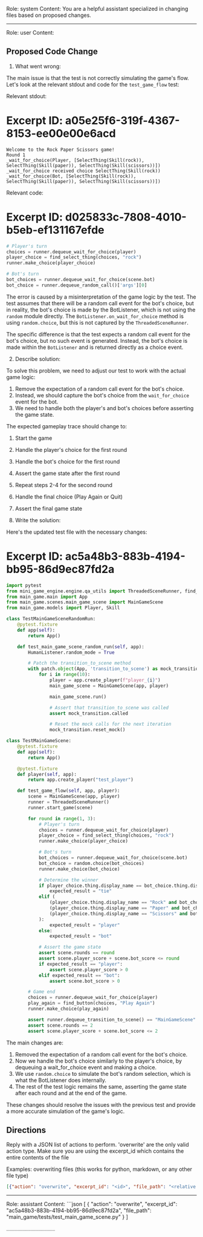 Role: system
Content: You are a helpful assistant specialized in changing files based on proposed changes.
__________________
Role: user
Content: 
## Proposed Code Change
1. What went wrong:

The main issue is that the test is not correctly simulating the game's flow. Let's look at the relevant stdout and code for the `test_game_flow` test:

Relevant stdout:
# Excerpt ID: a05e25f6-319f-4367-8153-ee00e00e6acd
```
Welcome to the Rock Paper Scissors game!
Round 1
_wait_for_choice(Player, [SelectThing(Skill(rock)), SelectThing(Skill(paper)), SelectThing(Skill(scissors))])
_wait_for_choice received choice SelectThing(Skill(rock))
_wait_for_choice(Bot, [SelectThing(Skill(rock)), SelectThing(Skill(paper)), SelectThing(Skill(scissors))])
```

Relevant code:
# Excerpt ID: d025833c-7808-4010-b5eb-ef131167efde
```python
# Player's turn
choices = runner.dequeue_wait_for_choice(player)
player_choice = find_select_thing(choices, "rock")
runner.make_choice(player_choice)

# Bot's turn
bot_choices = runner.dequeue_wait_for_choice(scene.bot)
bot_choice = runner.dequeue_random_call()['args'][0]
```

The error is caused by a misinterpretation of the game logic by the test. The test assumes that there will be a random call event for the bot's choice, but in reality, the bot's choice is made by the BotListener, which is not using the `random` module directly. The `BotListener.on_wait_for_choice` method is using `random.choice`, but this is not captured by the `ThreadedSceneRunner`.

The specific difference is that the test expects a random call event for the bot's choice, but no such event is generated. Instead, the bot's choice is made within the `BotListener` and is returned directly as a choice event.

2. Describe solution:

To solve this problem, we need to adjust our test to work with the actual game logic:

1. Remove the expectation of a random call event for the bot's choice.
2. Instead, we should capture the bot's choice from the `wait_for_choice` event for the bot.
3. We need to handle both the player's and bot's choices before asserting the game state.

The expected gameplay trace should change to:
1. Start the game
2. Handle the player's choice for the first round
3. Handle the bot's choice for the first round
4. Assert the game state after the first round
5. Repeat steps 2-4 for the second round
6. Handle the final choice (Play Again or Quit)
7. Assert the final game state

3. Write the solution:

Here's the updated test file with the necessary changes:

# Excerpt ID: ac5a48b3-883b-4194-bb95-86d9ec87fd2a
```python main_game/tests/test_main_game_scene.py
import pytest
from mini_game_engine.engine.qa_utils import ThreadedSceneRunner, find_select_thing, find_button
from main_game.main import App
from main_game.scenes.main_game_scene import MainGameScene
from main_game.models import Player, Skill

class TestMainGameSceneRandomRun:
    @pytest.fixture
    def app(self):
        return App()

    def test_main_game_scene_random_run(self, app):
        HumanListener.random_mode = True

        # Patch the transition_to_scene method
        with patch.object(App, 'transition_to_scene') as mock_transition:
            for i in range(10):
                player = app.create_player(f"player_{i}")
                main_game_scene = MainGameScene(app, player)

                main_game_scene.run()

                # Assert that transition_to_scene was called
                assert mock_transition.called

                # Reset the mock calls for the next iteration
                mock_transition.reset_mock()

class TestMainGameScene:
    @pytest.fixture
    def app(self):
        return App()

    @pytest.fixture
    def player(self, app):
        return app.create_player("test_player")

    def test_game_flow(self, app, player):
        scene = MainGameScene(app, player)
        runner = ThreadedSceneRunner()
        runner.start_game(scene)

        for round in range(1, 3):
            # Player's turn
            choices = runner.dequeue_wait_for_choice(player)
            player_choice = find_select_thing(choices, "rock")
            runner.make_choice(player_choice)

            # Bot's turn
            bot_choices = runner.dequeue_wait_for_choice(scene.bot)
            bot_choice = random.choice(bot_choices)
            runner.make_choice(bot_choice)

            # Determine the winner
            if player_choice.thing.display_name == bot_choice.thing.display_name:
                expected_result = "tie"
            elif (
                (player_choice.thing.display_name == "Rock" and bot_choice.thing.display_name == "Scissors") or
                (player_choice.thing.display_name == "Paper" and bot_choice.thing.display_name == "Rock") or
                (player_choice.thing.display_name == "Scissors" and bot_choice.thing.display_name == "Paper")
            ):
                expected_result = "player"
            else:
                expected_result = "bot"

            # Assert the game state
            assert scene.rounds == round
            assert scene.player_score + scene.bot_score <= round
            if expected_result == "player":
                assert scene.player_score > 0
            elif expected_result == "bot":
                assert scene.bot_score > 0

        # Game end
        choices = runner.dequeue_wait_for_choice(player)
        play_again = find_button(choices, "Play Again")
        runner.make_choice(play_again)

        assert runner.dequeue_transition_to_scene() == "MainGameScene"
        assert scene.rounds == 2
        assert scene.player_score + scene.bot_score <= 2
```

The main changes are:
1. Removed the expectation of a random call event for the bot's choice.
2. Now we handle the bot's choice similarly to the player's choice, by dequeuing a wait_for_choice event and making a choice.
3. We use `random.choice` to simulate the bot's random selection, which is what the BotListener does internally.
4. The rest of the test logic remains the same, asserting the game state after each round and at the end of the game.

These changes should resolve the issues with the previous test and provide a more accurate simulation of the game's logic.

## Directions
Reply with a JSON list of actions to perform. 'overwrite' are the only valid action type. 
Make sure you are using the excerpt_id which contains the entire contents of the file

Examples:
overwriting files (this works for python, markdown, or any other file type)
```json output_example1
[{"action": "overwrite", "excerpt_id": "<id>", "file_path": "<relative file path>"}]
```

__________________
Role: assistant
Content: ```json
[
    {
        "action": "overwrite",
        "excerpt_id": "ac5a48b3-883b-4194-bb95-86d9ec87fd2a",
        "file_path": "main_game/tests/test_main_game_scene.py"
    }
]
```
__________________
